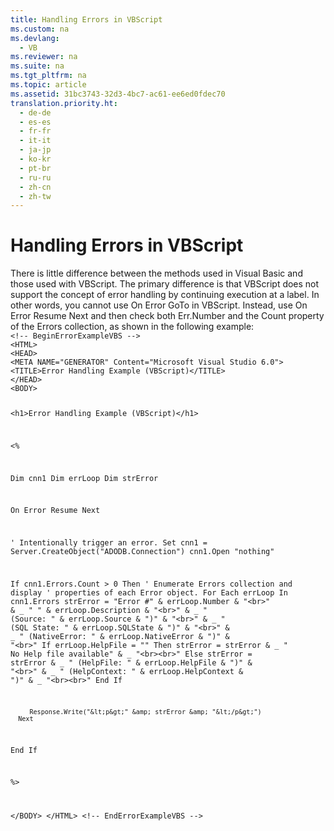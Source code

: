 ```yaml
---
title: Handling Errors in VBScript
ms.custom: na
ms.devlang: 
  - VB
ms.reviewer: na
ms.suite: na
ms.tgt_pltfrm: na
ms.topic: article
ms.assetid: 31bc3743-32d3-4bc7-ac61-ee6ed0fdec70
translation.priority.ht: 
  - de-de
  - es-es
  - fr-fr
  - it-it
  - ja-jp
  - ko-kr
  - pt-br
  - ru-ru
  - zh-cn
  - zh-tw
---
```

# Handling Errors in VBScript
<?xml version="1.0" encoding="utf-8"?>
<developerReferenceWithoutSyntaxDocument xmlns="http://ddue.schemas.microsoft.com/authoring/2003/5" xmlns:xlink="http://www.w3.org/1999/xlink" xmlns:xsi="http://www.w3.org/2001/XMLSchema-instance" xsi:schemaLocation="http://ddue.schemas.microsoft.com/authoring/2003/5 http://dduestorage.blob.core.windows.net/ddueschema/developer.xsd">
  <introduction>
    <para>There is little difference between the methods used in Visual Basic and those used with VBScript. The primary difference is that VBScript does not support the concept of error handling by continuing execution at a label. In other words, you cannot use <codeInline>On Error GoTo</codeInline> in VBScript. Instead, use <codeInline>On Error Resume Next</codeInline> and then check both <legacyBold>Err.Number</legacyBold> and the <legacyBold>Count</legacyBold> property of the <legacyBold>Errors</legacyBold> collection, as shown in the following example:</para>
  </introduction>
  <section>
    <content>
      <code>&lt;!-- BeginErrorExampleVBS --&gt;
&lt;HTML&gt;
&lt;HEAD&gt;
&lt;META NAME="GENERATOR" Content="Microsoft Visual Studio 6.0"&gt;
&lt;TITLE&gt;Error Handling Example (VBScript)&lt;/TITLE&gt;
&lt;/HEAD&gt;
&lt;BODY&gt;

&lt;h1&gt;Error Handling Example (VBScript)&lt;/h1&gt;

&lt;%

   Dim cnn1
   Dim errLoop
   Dim strError

   On Error Resume Next
      
   ' Intentionally trigger an error.
   Set cnn1 = Server.CreateObject("ADODB.Connection")
   cnn1.Open "nothing"

   If cnn1.Errors.Count &gt; 0 Then
      ' Enumerate Errors collection and display
      ' properties of each Error object.
      For Each errLoop In cnn1.Errors
         strError = "Error #" &amp; errLoop.Number &amp; "&lt;br&gt;" &amp; _
            "   " &amp; errLoop.Description &amp; "&lt;br&gt;" &amp; _
            "   (Source: " &amp; errLoop.Source &amp; ")" &amp; "&lt;br&gt;" &amp; _
            "   (SQL State: " &amp; errLoop.SQLState &amp; ")" &amp; "&lt;br&gt;" &amp; _
            "   (NativeError: " &amp; errLoop.NativeError &amp; ")" &amp; "&lt;br&gt;"
         If errLoop.HelpFile = "" Then
            strError = strError &amp; _
               "   No Help file available" &amp; _
               "&lt;br&gt;&lt;br&gt;"
         Else
            strError = strError &amp; _
               "   (HelpFile: " &amp; errLoop.HelpFile &amp; ")" &amp; "&lt;br&gt;" &amp; _
               "   (HelpContext: " &amp; errLoop.HelpContext &amp; ")" &amp; _
               "&lt;br&gt;&lt;br&gt;"
         End If
                  

         Response.Write("&lt;p&gt;" &amp; strError &amp; "&lt;/p&gt;")
      Next
   End If

%&gt;

&lt;/BODY&gt;
&lt;/HTML&gt;
&lt;!-- EndErrorExampleVBS --&gt;</code>
    </content>
  </section>
  <relatedTopics />
</developerReferenceWithoutSyntaxDocument>